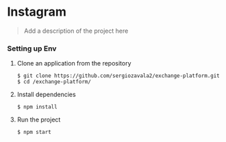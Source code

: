 # **Instagram**
> Add a description of the project here

### Setting up Env
1. Clone an application from the repository
    ```shell
    $ git clone https://github.com/sergiozavala2/exchange-platform.git
    $ cd /exchange-platform/
    ```
2. Install dependencies
    ```shell
    $ npm install
    ```
3. Run the project
    ````shell
    $ npm start
    ````
